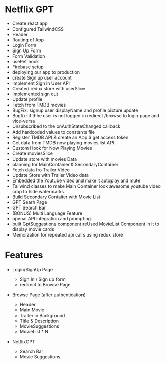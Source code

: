 # Netflix GPT

- Create react app
- Configured TailwindCSS
- Header
- Routing of App
- Login Form
- Sign Up Form
- Form Validation
- useRef hook
- Firebase setup
- deploying our app to production
- create Sign up user account
- Implement Sign In User API
- Created redux store with userSlice
- Implemented sign out
- Update profile
- Fetch from TMDB movies
- BugFix: signup user displayName and profile picture update
- Bugfix: if thhe user is not logged in redirect /browse to login page and vice-versa
- Unsubscribed to the onAuthStateChanged callback
- Add hardcoded values to constants file
- Register TMDB API & create an App $ get access token
- Get data from TMDB now playing movies list API
- Custom Hook for Now Playing Movies
- Create moviesSlice
- Update store with movies Data
- planning for MainContainer & SecondaryContainer
- Fetch data fro Trailer Video
- Update Store with Trailer Video data
- Embedded the Youtube video and make it autoplay and mute
- Tailwind classes to make Main Container look awesome youtube video crop to hide watermarks
- Build Secondary Contaiter with Movie List
- GPT Searh Page
- GPT Search Bar
- (BONUS) Multi Language Feature
- openai API integration and prompting
- built GptSuggestions component reUsed MovieList Component in it to display movie cards
- Memoization for repeated api calls using redux store

# Features

- Login/SignUp Page

  - Sign In / Sign up form
  - redirect to Browse Page

- Browse Page (after authentication)

  - Header
  - Main Movie
  - Trailer in Background
  - Title & Description
  - MovieSuggestions
  - MovieList \* N

- NetflixGPT

  - Search Bar
  - Movie Suggestions
